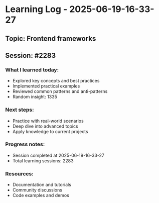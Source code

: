# Learning Log - 2025-06-19-16-33-27

## Topic: Frontend frameworks
## Session: #2283

### What I learned today:
- Explored key concepts and best practices
- Implemented practical examples  
- Reviewed common patterns and anti-patterns
- Random insight: 1335

### Next steps:
- Practice with real-world scenarios
- Deep dive into advanced topics
- Apply knowledge to current projects

### Progress notes:
- Session completed at 2025-06-19-16-33-27
- Total learning sessions: 2283

### Resources:
- Documentation and tutorials
- Community discussions
- Code examples and demos
